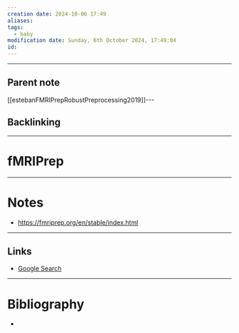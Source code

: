 ```yaml
---
creation date: 2024-10-06 17:49
aliases: 
tags:
  - baby
modification date: Sunday, 6th October 2024, 17:49:04
id:
---
```

---

## Parent note
[[estebanFMRIPrepRobustPreprocessing2019]]---
## Backlinking


---
# fMRIPrep


---
# Notes
+ https://fmriprep.org/en/stable/index.html

---
## Links
- [Google Search](https://www.google.com/search?q=fMRIPrep)

---
# Bibliography
+ 